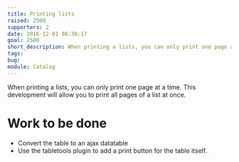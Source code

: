 ```yaml
---
title: Printing lists
raised: 2500
supporters: 2
date: 2016-12-01 06:38:17
goal: 2500
short_description: When printing a lists, you can only print one page at a time. This development will allow you to print all pages of a list at once.
tags:
bug:
module: Catalog
---
```


When printing a lists, you can only print one page at a time. This development will allow you to print all pages of a list at once.

# Work to be done
* Convert the table to an ajax datatable
* Use the tabletools plugin to add a print button for the table itself.
